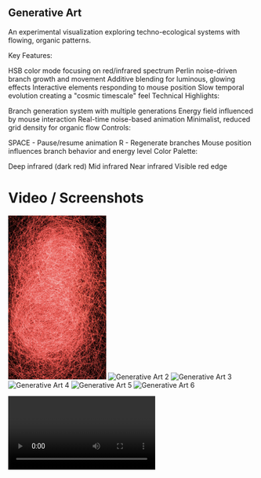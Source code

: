## Generative Art

An experimental visualization exploring techno-ecological systems with flowing, organic patterns.

Key Features:

HSB color mode focusing on red/infrared spectrum
Perlin noise-driven branch growth and movement
Additive blending for luminous, glowing effects
Interactive elements responding to mouse position
Slow temporal evolution creating a "cosmic timescale" feel
Technical Highlights:

Branch generation system with multiple generations
Energy field influenced by mouse interaction
Real-time noise-based animation
Minimalist, reduced grid density for organic flow
Controls:

SPACE - Pause/resume animation
R - Regenerate branches
Mouse position influences branch behavior and energy level
Color Palette:

Deep infrared (dark red)
Mid infrared
Near infrared
Visible red edge

# Video / Screenshots

<img src="generativered1.png" alt="Generative Art 1" width="200">
<img src="generativered2.png" alt="Generative Art 2" width="400">
<img src="generativered3.png" alt="Generative Art 3" width="400">
<img src="generativered4.png" alt="Generative Art 4" width="400">
<img src="generativered5.png" alt="Generative Art 5" width="400">
<img src="generativered6.png" alt="Generative Art 6" width="400">

<video controls src="AbstractLines.mp4" title="Generative Art Animation"></video>




